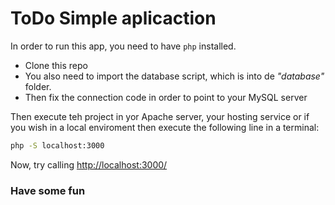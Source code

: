 # ToDo Simple aplicaction

In order to run this app, you need to have `php` installed.

- Clone this repo
- You also need to import the database script, which is into de *"database"* folder.
- Then fix the connection code in order to point to your MySQL server

Then execute teh project in yor Apache server, your hosting service or if you wish in a local enviroment then execute the following line in a terminal:

````bash
php -S localhost:3000
````

Now, try calling [http://localhost:3000/](http://localhost:3000/)

### Have some fun
